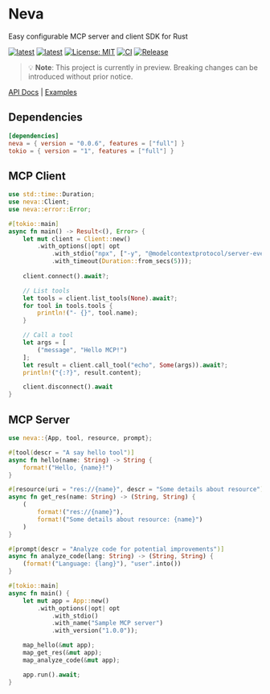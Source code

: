 # Neva
Easy configurable MCP server and client SDK for Rust

[![latest](https://img.shields.io/badge/latest-0.0.6-d8eb34)](https://crates.io/crates/neva)
[![latest](https://img.shields.io/badge/rustc-1.83+-964B00)](https://crates.io/crates/neva)
[![License: MIT](https://img.shields.io/badge/License-MIT-624bd1.svg)](https://github.com/RomanEmreis/neva/blob/main/LICENSE)
[![CI](https://github.com/RomanEmreis/neva/actions/workflows/rust.yml/badge.svg)](https://github.com/RomanEmreis/neva/actions/workflows/rust.yml)
[![Release](https://github.com/RomanEmreis/neva/actions/workflows/release.yml/badge.svg)](https://github.com/RomanEmreis/neva/actions/workflows/release.yml)

> 💡 **Note**: This project is currently in preview. Breaking changes can be introduced without prior notice.

[API Docs](https://docs.rs/neva/latest/neva/) | [Examples](https://github.com/RomanEmreis/neva/tree/main/examples)

## Dependencies
```toml
[dependencies]
neva = { version = "0.0.6", features = ["full"] }
tokio = { version = "1", features = ["full"] }
```
## MCP Client

```rust
use std::time::Duration;
use neva::Client;
use neva::error::Error;

#[tokio::main]
async fn main() -> Result<(), Error> {
    let mut client = Client::new()
        .with_options(|opt| opt
            .with_stdio("npx", ["-y", "@modelcontextprotocol/server-everything"])
            .with_timeout(Duration::from_secs(5)));
    
    client.connect().await?;

    // List tools
    let tools = client.list_tools(None).await?;
    for tool in tools.tools {
        println!("- {}", tool.name);
    }

    // Call a tool
    let args = [
        ("message", "Hello MCP!")
    ];
    let result = client.call_tool("echo", Some(args)).await?;
    println!("{:?}", result.content);

    client.disconnect().await
}
```

## MCP Server

```rust
use neva::{App, tool, resource, prompt};

#[tool(descr = "A say hello tool")]
async fn hello(name: String) -> String {
    format!("Hello, {name}!")
}

#[resource(uri = "res://{name}", descr = "Some details about resource")]
async fn get_res(name: String) -> (String, String) {
    (
        format!("res://{name}"),
        format!("Some details about resource: {name}")
    )
}

#[prompt(descr = "Analyze code for potential improvements")]
async fn analyze_code(lang: String) -> (String, String) {
    (format!("Language: {lang}"), "user".into())
}

#[tokio::main]
async fn main() {
    let mut app = App::new()
        .with_options(|opt| opt
            .with_stdio()
            .with_name("Sample MCP server")
            .with_version("1.0.0"));

    map_hello(&mut app);
    map_get_res(&mut app);
    map_analyze_code(&mut app);

    app.run().await;
}
```
